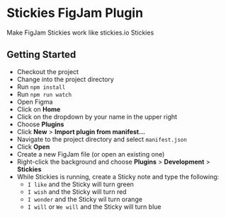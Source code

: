 # Stickies FigJam Plugin

Make FigJam Stickies work like stickies.io Stickies

## Getting Started

- Checkout the project
- Change into the project directory
- Run `npm install`
- Run `npm run watch`
- Open Figma
- Click on **Home**
- Click on the dropdown by your name in the upper right
- Choose **Plugins**
- Click **New** > **Import plugin from manifest...**
- Navigate to the project directory and select `manifest.json`
- Click **Open**
- Create a new FigJam file (or open an existing one)
- Right-click the background and choose **Plugins** > **Development** > **Stickies**
- While Stickies is running, create a Sticky note and type the following:
    - `I like` and the Sticky will turn green
    - `I wish` and the Sticky will turn red
    - `I wonder` and the Sticky wil turn orange
    - `I will` or `We will` and the Sticky will turn blue

